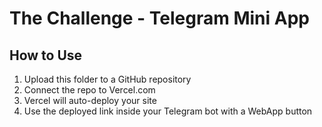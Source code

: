 # The Challenge - Telegram Mini App

## How to Use

1. Upload this folder to a GitHub repository
2. Connect the repo to Vercel.com
3. Vercel will auto-deploy your site
4. Use the deployed link inside your Telegram bot with a WebApp button
